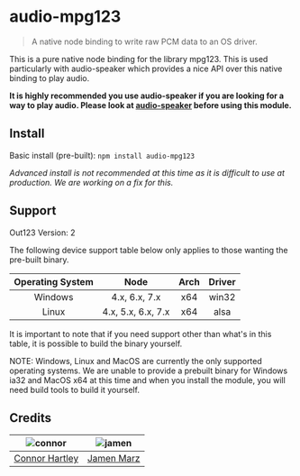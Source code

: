 # audio-mpg123

> A native node binding to write raw PCM data to an OS driver.

This is a pure native node binding for the library mpg123. This is used particularly with audio-speaker
which provides a nice API over this native binding to play audio. 

**It is highly recommended you use audio-speaker if you are looking for a way to play audio. Please
look at [audio-speaker][speaker-link] before using this module.**

## Install

Basic install (pre-built): `npm install audio-mpg123`
 
*Advanced install is not recommended at this time as it is difficult to use at production.
We are working on a fix for this.*

## Support

Out123 Version: 2

The following device support table below only applies to those wanting the pre-built binary.

|      Operating System       |             Node             |            Arch             |          Driver             |
| :-------------------------: | :--------------------------: | :-------------------------: | :-------------------------: |
|          Windows            |        4.x, 6.x, 7.x         |            x64              |           win32             |
|           Linux             |      4.x, 5.x, 6.x, 7.x      |            x64              |           alsa              |

It is important to note that if you need support other than what's in this table, it is
possible to build the binary yourself.

NOTE: Windows, Linux and MacOS are currently the only supported operating systems. 
We are unable to provide a prebuilt binary for Windows ia32 and MacOS x64 at this time and when you install the module,
you will need build tools to build it yourself.

## Credits

| ![connor][connor-avatar]      | ![jamen][jamen-avatar]       |
| :---------------------------: | :---------------------------: |
| [Connor Hartley][connor-link] | [Jamen Marz][jamen-link]      |

  [speaker-link]: https://github.com/audiojs/audio-speaker

  [connor-avatar]: https://avatars0.githubusercontent.com/u/12867785?v=3&s=125
  [connor-link]: https://github.com/connorhartley
  [jamen-avatar]: https://avatars.githubusercontent.com/u/6251703?v=3&s=125
  [jamen-link]: https://github.com/jamen
